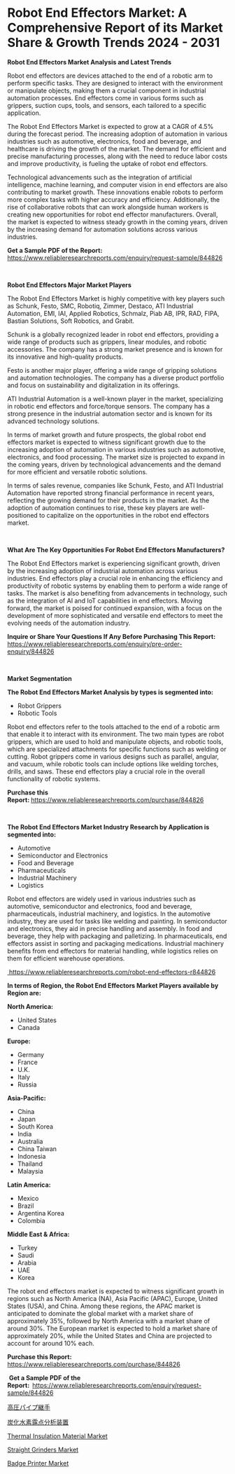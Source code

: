 <p><h1>Robot End Effectors Market: A Comprehensive Report of its Market Share & Growth Trends 2024 - 2031</h1></p><p><strong>Robot End Effectors Market Analysis and Latest Trends</strong></p>
<p><p>Robot end effectors are devices attached to the end of a robotic arm to perform specific tasks. They are designed to interact with the environment or manipulate objects, making them a crucial component in industrial automation processes. End effectors come in various forms such as grippers, suction cups, tools, and sensors, each tailored to a specific application.</p><p>The Robot End Effectors Market is expected to grow at a CAGR of 4.5% during the forecast period. The increasing adoption of automation in various industries such as automotive, electronics, food and beverage, and healthcare is driving the growth of the market. The demand for efficient and precise manufacturing processes, along with the need to reduce labor costs and improve productivity, is fueling the uptake of robot end effectors.</p><p>Technological advancements such as the integration of artificial intelligence, machine learning, and computer vision in end effectors are also contributing to market growth. These innovations enable robots to perform more complex tasks with higher accuracy and efficiency. Additionally, the rise of collaborative robots that can work alongside human workers is creating new opportunities for robot end effector manufacturers. Overall, the market is expected to witness steady growth in the coming years, driven by the increasing demand for automation solutions across various industries.</p></p>
<p><strong>Get a Sample PDF of the Report:&nbsp;</strong> <a href="https://www.reliableresearchreports.com/enquiry/request-sample/844826">https://www.reliableresearchreports.com/enquiry/request-sample/844826</a></p>
<p>&nbsp;</p>
<p><strong>Robot End Effectors Major Market Players</strong></p>
<p><p>The Robot End Effectors Market is highly competitive with key players such as Schunk, Festo, SMC, Robotiq, Zimmer, Destaco, ATI Industrial Automation, EMI, IAI, Applied Robotics, Schmalz, Piab AB, IPR, RAD, FIPA, Bastian Solutions, Soft Robotics, and Grabit. </p><p>Schunk is a globally recognized leader in robot end effectors, providing a wide range of products such as grippers, linear modules, and robotic accessories. The company has a strong market presence and is known for its innovative and high-quality products.</p><p>Festo is another major player, offering a wide range of gripping solutions and automation technologies. The company has a diverse product portfolio and focus on sustainability and digitalization in its offerings.</p><p>ATI Industrial Automation is a well-known player in the market, specializing in robotic end effectors and force/torque sensors. The company has a strong presence in the industrial automation sector and is known for its advanced technology solutions.</p><p>In terms of market growth and future prospects, the global robot end effectors market is expected to witness significant growth due to the increasing adoption of automation in various industries such as automotive, electronics, and food processing. The market size is projected to expand in the coming years, driven by technological advancements and the demand for more efficient and versatile robotic solutions.</p><p>In terms of sales revenue, companies like Schunk, Festo, and ATI Industrial Automation have reported strong financial performance in recent years, reflecting the growing demand for their products in the market. As the adoption of automation continues to rise, these key players are well-positioned to capitalize on the opportunities in the robot end effectors market.</p></p>
<p>&nbsp;</p>
<p><strong>What Are The Key Opportunities For Robot End Effectors Manufacturers?</strong></p>
<p><p>The Robot End Effectors market is experiencing significant growth, driven by the increasing adoption of industrial automation across various industries. End effectors play a crucial role in enhancing the efficiency and productivity of robotic systems by enabling them to perform a wide range of tasks. The market is also benefiting from advancements in technology, such as the integration of AI and IoT capabilities in end effectors. Moving forward, the market is poised for continued expansion, with a focus on the development of more sophisticated and versatile end effectors to meet the evolving needs of the automation industry.</p></p>
<p><strong>Inquire or Share Your Questions If Any Before Purchasing This Report:</strong> <a href="https://www.reliableresearchreports.com/enquiry/pre-order-enquiry/844826">https://www.reliableresearchreports.com/enquiry/pre-order-enquiry/844826</a></p>
<p>&nbsp;</p>
<p><strong>Market Segmentation</strong></p>
<p><strong>The Robot End Effectors Market Analysis by types is segmented into:</strong></p>
<p><ul><li>Robot Grippers</li><li>Robotic Tools</li></ul></p>
<p><p>Robot end effectors refer to the tools attached to the end of a robotic arm that enable it to interact with its environment. The two main types are robot grippers, which are used to hold and manipulate objects, and robotic tools, which are specialized attachments for specific functions such as welding or cutting. Robot grippers come in various designs such as parallel, angular, and vacuum, while robotic tools can include options like welding torches, drills, and saws. These end effectors play a crucial role in the overall functionality of robotic systems.</p></p>
<p><strong>Purchase this Report:&nbsp;</strong><a href="https://www.reliableresearchreports.com/purchase/844826">https://www.reliableresearchreports.com/purchase/844826</a></p>
<p>&nbsp;</p>
<p><strong>The Robot End Effectors Market Industry Research by Application is segmented into:</strong></p>
<p><ul><li>Automotive</li><li>Semiconductor and Electronics</li><li>Food and Beverage</li><li>Pharmaceuticals</li><li>Industrial Machinery</li><li>Logistics</li></ul></p>
<p><p>Robot end effectors are widely used in various industries such as automotive, semiconductor and electronics, food and beverage, pharmaceuticals, industrial machinery, and logistics. In the automotive industry, they are used for tasks like welding and painting. In semiconductor and electronics, they aid in precise handling and assembly. In food and beverage, they help with packaging and palletizing. In pharmaceuticals, end effectors assist in sorting and packaging medications. Industrial machinery benefits from end effectors for material handling, while logistics relies on them for efficient warehouse operations.</p></p>
<p><a href="https://www.reliableresearchreports.com/robot-end-effectors-r844826">&nbsp;https://www.reliableresearchreports.com/robot-end-effectors-r844826</a></p>
<p><strong>In terms of Region, the Robot End Effectors Market Players available by Region are:</strong></p>
<p>
    <p> <strong> North America: </strong>
        <ul>
            <li>United States</li>
            <li>Canada</li>
        </ul>
        </p> 
    <p> <strong> Europe: </strong>
        <ul>
            <li>Germany</li>
            <li>France</li>
            <li>U.K.</li>
            <li>Italy</li>
            <li>Russia</li>
        </ul>
        </p> 
    <p> <strong> Asia-Pacific: </strong>
        <ul>
            <li>China</li>
            <li>Japan</li>
            <li>South Korea</li>
            <li>India</li>
            <li>Australia</li>
            <li>China Taiwan</li>
            <li>Indonesia</li>
            <li>Thailand</li>
            <li>Malaysia</li>
        </ul>
        </p> 
    <p> <strong> Latin America: </strong>
        <ul>
            <li>Mexico</li>
            <li>Brazil</li>
            <li>Argentina Korea</li>
            <li>Colombia</li>
        </ul>
        </p> 
    <p> <strong> Middle East & Africa: </strong>
        <ul>
            <li>Turkey</li>
            <li>Saudi</li>
            <li>Arabia</li>
            <li>UAE</li>
            <li>Korea</li>
        </ul>
    </p>
    </p>
<p><p>The robot end effectors market is expected to witness significant growth in regions such as North America (NA), Asia Pacific (APAC), Europe, United States (USA), and China. Among these regions, the APAC market is anticipated to dominate the global market with a market share of approximately 35%, followed by North America with a market share of around 30%. The European market is expected to hold a market share of approximately 20%, while the United States and China are projected to account for around 10% each.</p></p>
<p><strong>Purchase this Report: </strong><a href="https://www.reliableresearchreports.com/purchase/844826">https://www.reliableresearchreports.com/purchase/844826</a></p>
<p>&nbsp;<strong>Get a Sample PDF of the Report:&nbsp;&nbsp;</strong><a href="https://www.reliableresearchreports.com/enquiry/request-sample/844826">https://www.reliableresearchreports.com/enquiry/request-sample/844826</a></p>
<p><strong></strong></p>
<p><p><a href="https://medium.com/@elishelacruz56456/%E9%AB%98%E5%9C%A7%E9%85%8D%E7%AE%A1%E7%B6%99%E6%89%8B%E5%B8%82%E5%A0%B4-%E6%88%90%E5%8A%9F%E3%81%99%E3%82%8B%E3%83%93%E3%82%B8%E3%83%8D%E3%82%B9%E6%88%A6%E7%95%A5%E3%81%AE%E9%8D%B52031%E5%B9%B4%E3%81%BE%E3%81%A7%E3%81%AE%E4%BA%88%E6%B8%AC-1729fa9674ea">高圧パイプ継手</a></p><p><a href="https://github.com/cbigkbh02719/Market-Research-Report-List-1/blob/main/878926028645.md">炭化水素露点分析装置</a></p><p><a href="https://issuu.com/reportprime-2/docs/thermal-insulation-material-market-size-2030.pptx">Thermal Insulation Material Market</a></p><p><a href="https://github.com/beatblasta/Market-Research-Report-List-2/blob/main/straight-grinders-market.md">Straight Grinders Market</a></p><p><a href="https://github.com/shotows/Market-Research-Report-List-2/blob/main/badge-printer-market.md">Badge Printer Market</a></p></p>
